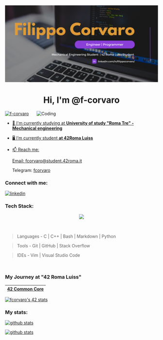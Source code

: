 [![Banner](https://github.com/f-corvaro/f-corvaro/blob/main/Banner.png)](https://github.com/f-corvaro)

<h1 align="center">Hi, I'm @f-corvaro </h1>

<a href="https://github.com/f-corvaro"><img align="right" alt="Coding" width="400" src="https://media0.giphy.com/media/qgQUggAC3Pfv687qPC/giphy.gif?cid=790b76113b436609d62942c29651694ad708c581098838a8&rid=giphy.gif&ct=g">

<a href="https://github.com/f-corvaro"><img src="https://komarev.com/ghpvc/?username=f-corvaro&label=Profile%20views&color=e506bc&style=flat" alt="f-corvaro" /> </p>

- 🔧 I'm currently studying at **University of study "Roma Tre" - Mechanical engineering**

- 🖥 I’m currently student **at 42Roma Luiss**
 
- 📫 Reach me:

     Email: [fcorvaro@student.42roma.it](mailto:fcorvaro@student.42roma.it)
    
     Telegram: [fcorvaro](https://t.me/fcorvaro)
              
<h3 align="left">Connect with me:</h3>

  [![linkedin](https://skillicons.dev/icons?i=linkedin)](https://linkedin.com/in/f-corvaro/en?trk=public_profile_locale-url)
 

<h3 align="left">Tech Stack:</h3>

<p align="center">
  <a href="https://skillicons.dev">
    <img src="https://skillicons.dev/icons?i=bash,c,cpp,git,github,linux,md,py,raspberrypi,stackoverflow,vim,vscode" />
  </a>
</p>

<br>

>  Languages - C | C++ | Bash | Markdown | Python  

>  Tools - Git | GitHub | Stack Overflow  

>  IDEs - Vim | Visual Studio Code  

<br>

### My Journey at "42 Roma Luiss"
|  [**42 Common Core**](https://github.com/f-corvaro/42.common_core) |
| ------------------------------------------------------------------- |

[![fcorvaro's 42 stats](https://badge42.vercel.app/api/v2/clftrr31n000608jvhnng5zld/stats?cursusId=21&coalitionId=125)](https://profile.intra.42.fr/users/fcorvaro)


<h3 align="left">My stats:</h3>

 
[![github stats](https://github-readme-stats.vercel.app/api/top-langs?username=f-corvaro&show_icons=true&theme=dark&title_color=e506bc&text_color=ffffff&locale=en&layout=compact)](https://github.com/f-corvaro?tab=repositories)

[![github stats](https://github-readme-stats.vercel.app/api?username=f-corvaro&show_icons=true&theme=dark&title_color=e506bc&text_color=ffffff&locale=en)](https://github.com/f-corvaro?tab=repositories)


